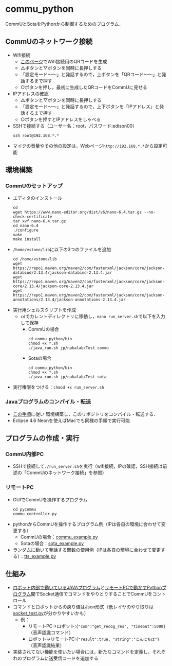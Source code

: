 # commu_python

CommUとSotaをPythonから制御するためのプログラム．

## CommUのネットワーク接続
- Wifi接続
  - [このページ](https://sota.vstone.co.jp/home/wi-fi_qrcode/)でWifi接続用のQRコードを生成
  - △ボタンと▽ボタンを同時に長押しする
  - 「設定モード〜〜」と発話するので，上ボタンを「QRコード〜〜」と発話するまで押す
  - ○ボタンを押し，最初に生成したQRコードをCommUに見せる
- IPアドレスの確認
  - △ボタンと▽ボタンを同時に長押しする
  - 「設定モード〜〜」と発話するので，上下ボタンを「IPアドレス」と発話するまで押す
  - ○ボタンを押すとIPアドレスをしゃべる
- SSHで接続する（ユーザー名：root，パスワード:edison00）
  ```
  ssh root@192.168.*.*
  ```
- マイクの音量やその他の設定は，Webページ`http://192.168.*.*`から設定可能

## 環境構築
### CommUのセットアップ
- エディタのインストール
  ```
  cd
  wget https://www.nano-editor.org/dist/v6/nano-6.4.tar.gz --no-check-certificate
  tar xvf nano-6.4.tar.gz
  cd nano-6.4
  ./configure
  make
  make install
  ```
- `/home/vstone/lib`に以下の3つのファイルを追加
  ```
  cd /home/vstone/lib
  wget https://repo1.maven.org/maven2/com/fasterxml/jackson/core/jackson-databind/2.13.4/jackson-databind-2.13.4.jar
  wget https://repo1.maven.org/maven2/com/fasterxml/jackson/core/jackson-core/2.13.4/jackson-core-2.13.4.jar
  wget https://repo1.maven.org/maven2/com/fasterxml/jackson/core/jackson-annotations/2.13.4/jackson-annotations-2.13.4.jar
  ```
- 実行用シェルスクリプトを作成
  - `cd`でカレントディレクトリに移動し，`nano run_server.sh`で以下を入力して保存
    - CommUの場合
      ```
      cd commu_python/bin
      chmod +x *.sh
      ./java_run.sh jp/nakalab/Test commu
      ```
    - Sotaの場合
      ```
      cd commu_python/bin
      chmod +x *.sh
      ./java_run.sh jp/nakalab/Test sota
      ```
- 実行権限をつける：`chmod +x run_server.sh`

### Javaプログラムのコンパイル・転送
- [この手順](http://www.vstone.co.jp/sotamanual/index.php?Java%E3%81%A7%E3%83%97%E3%83%AD%E3%82%B0%E3%83%A9%E3%83%9F%E3%83%B3%E3%82%B0%E3%82%92%E3%81%97%E3%81%A6%E3%81%BF%E3%82%8B%2F%E6%BA%96%E5%82%99)に従い
環境構築し，このリポジトリをコンパイル・転送する．
- Eclipse 4.6 Neonを使えばMacでも同様の手順で実行可能

## プログラムの作成・実行
### CommU内部PC
- SSHで接続して`./run_server.sh`を実行（wifi接続，IPの確認，SSH接続は前述の「CommUのネットワーク接続」を参照）

### リモートPC
- GUIでCommUを操作するプログラム
  ```
  cd pycommu
  commu_controller.py
  ```
- pythonからCommUを操作するプログラム例（IPは各自の環境に合わせて変更する）
  - CommUの場合：[commu_example.py](python_example/commu_example.py)
  - Sotaの場合：[sota_example.py](python_example/sota_example.py)
- ランダムに動いて発話する関数の使用例（IPは各自の環境に合わせて変更する）：[tts_example.py](python_example/tts_example.py)

## 仕組み
- [ロボット内部で動いているJAVAプログラム](src/jp/nakalab/Test.java)と[リモートPCで動かすPythonプログラム](pycommu/pycommu.py)間でSocket通信でコマンドをやりとりすることでCommUをコントロール
- コマンドとロボットからの戻り値はJson形式（低レイヤのやり取りは[socket_test.py](pycommu/socket_test.py)が分かりやすいかも）
  - 例：
    - リモートPC→ロボット:`{"com":"get_recog_res", "timeout":5000}`（音声認識コマンド）
    - ロボット→リモートPC:`{"result":true, "string":"こんにちは"}`（音声認識結果）
- 実装されてない機能を使いたい場合には，新たなコマンドを定義し，それぞれのプログラムに送受信コードを追加する



